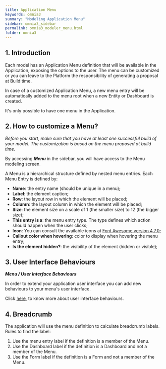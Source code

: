```yaml
---
title: Application Menu
keywords: omnia3
summary: "Modeling Application Menu"
sidebar: omnia3_sidebar
permalink: omnia3_modeler_menu.html
folder: omnia3
---
```



## 1. Introduction

Each model has an Application Menu definition that will be available in the Application, exposing the options to the user.
The menu can be customized or you can leave to the Platform the responsibility of generating a proposal at Build time.

In case of a customized Application Menu, a new menu entry will be automatically added to the menu root when a new Entity or Dashboard is created.

It's only possible to have one menu in the Application.



## 2. How to customize a Menu?

*Before you start, make sure that you have at least one successful build of your model. The customization is based on the menu proposed at build time.* 

 
By accessing **_Menu_** in the sidebar, you will have access to the Menu modeling screen.


A Menu is a hierarchical structure defined by nested menu entries.
Each Menu Entry is defined by:
* **Name**: the entry name (should be unique in a menu);
* **Label**: the element caption;
* **Row**: the layout row in which the element will be placed;
* **Column**: the layout column in which the element will be placed;
* **Size**: the element size on a scale of 1 (the smaller size) to 12 (the bigger size);
* **This entry is a**: the menu entry type. The type defines which action should happen when the user clicks;
* **Icon**: You can consult the available icons at [Font Awesome version 4.7.0](https://fontawesome.com/v4.7.0/);
* **Callout color when hovering**: color to display when hovering the menu entry;
* **Is the element hidden?**: the visibility of the element (hidden or visible);


## 3. User Interface Behaviours
__*Menu / User Interface Behaviours*__

In order to extend your application user interface you can add new behaviours to your menu's user interface.

Click [here](omnia3_modeler_uibehaviours.html), to know more about user interface behaviours.


## 4. Breadcrumb

The application will use the menu definition to calculate breadcrumb labels. Rules to find the label:

 1. Use the menu entry label if the definition is a member of the Menu.
 2. Use the Dashboard label if the definition is a Dashboard and not a member of the Menu.
 3. Use the Form label if the definition is a Form and not a member of the Menu.